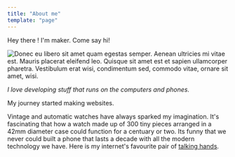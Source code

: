 ```yaml
---
title: "About me"
template: "page"
---
```


Hey there ! I'm maker. Come say hi!

![Donec eu libero sit amet quam egestas semper. Aenean ultricies mi vitae est. Mauris placerat eleifend leo. Quisque sit amet est et sapien ullamcorper pharetra. Vestibulum erat wisi, condimentum sed, commodo vitae, ornare sit amet, wisi.](/media/image-2.jpg)

*I love developing stuff that runs on the computers and phones.*

My journey started making websites.


Vintage and automatic watches have always sparked my imagination. It's fascinating that how a watch 
made up of 300 tiny pieces arranged in a 42mm diameter case could function for a centuary or two. 
Its funny that we never could built a phone that lasts a decade with all the modern technology we 
have. Here is my internet's favourite pair of [talking hands](https://www.youtube.com/user/watchfinder).